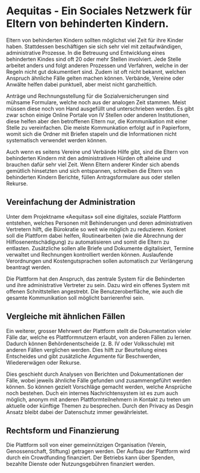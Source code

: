 # Aequitas - Ein Sociales Netzwerk für Eltern von behinderten Kindern.

Eltern von behinderten Kindern sollten möglichst viel Zeit für ihre Kinder haben. Stattdessen beschäftigen sie sich sehr viel mit zeitaufwändigen, administrative Prozesse. In die Betreuung und Entwicklung eines behinderten Kindes sind oft 20 oder mehr Stellen involviert. Jede Stelle arbeitet anders und folgt anderen Prozessen und Verfahren, welche in der Regeln nicht gut dokumentiert sind. Zudem ist oft nicht bekannt, welchen Anspruch ähnliche Fälle gelten machen können. Verbände, Vereine oder Anwälte helfen dabei punktuell, aber meist nicht ganzheitlich.

Anträge und Rechnungsstellung für die Sozialversicherungen sind mühsame Formulare, welche noch aus der analogen Zeit stammen. Meist müssen diese noch von Hand ausgefüllt und unterschrieben werden. Es gibt zwar schon einige Online Portale von IV Stellen oder anderen Institutionen, diese helfen aber den betroffenen Eltern nur, die Kommunikation mit einer Stelle zu vereinfachen. Die meiste Kommunkation erfolgt auf in Papierform, womit sich die Ordner mit Briefen stapeln und die Informationen nicht systematisch verwendet werden können.

Auch wenn es seitens Vereine und Verbände Hilfe gibt, sind die Eltern von behinderten Kindern mit den administrativen Hürden oft alleine und brauchen dafür sehr viel Zeit. Wenn Eltern anderer Kinder sich abends gemütlich hinsetzten und sich entspannen, schreiben die Eltern von behinderten Kindern Berichte, füllen Antragsformulare aus oder stellen Rekurse.

## Vereinfachung der Administration

Unter dem Projektname «Aequitas» soll eine digitales, soziale Plattform entstehen, welches Personen mit Behinderungen und deren administrativen Vertretern hilft, die Bürokratie so weit wie möglich zu reduzieren. Konkret soll die Plattform dabei helfen, Routinearbeiten (wie die Abrechnung der Hilflosenentschädigung) zu automatisieren und somit die Eltern zu entlasten. Zusätzliche sollen alle Briefe und Dokumente digitalisiert, Termine verwaltet und Rechnungen kontrolliert werden können. Auslaufende Verordnungen und Kostengutsprachen sollen automatisch zur Verlängerung beantragt werden.

Die Plattform hat den Anspruch, das zentrale System für die Behinderten und ihre administrative Vertreter zu sein. Dazu wird ein offenes System mit offenen Schnittstellen angestrebt. Die Benutzeroberfläche, wie auch die gesamte Kommunikation soll möglicht barrierenfrei sein.

## Vergleiche mit ähnlichen Fällen

Ein weiterer, grosser Mehrwert der Plattform stellt die Dokumentation vieler Fälle dar, welche es Plattformnutzern erlaubt, von anderen Fällen zu lernen. Dadurch können Behördenentscheide (z. B. IV oder Volksschule) mit anderen Fällen verglichen werden. Dies hilft zur Beurteilung eines Entscheides und gibt zusätzliche Argumente für Beschwerden, Wiedererwägen oder Rekurse.

Dies geschieht durch Analysen von Berichten und Dokumentationen der Fälle, wobei jeweils ähnliche Fälle gefunden und zusammengeführt werden können. So können gezielt Vorschläge gemacht werden, welche Ansprüche noch bestehen. Duch ein internes Nachrichtensystem ist es zum auch möglich, anonym mit anderen Plattformteilnehmern in Kontakt zu treten um aktuelle oder künftige Themen zu besprechen. Durch den Privacy as Desgin Ansatz bleibt dabei der Datenschutz immer gewährleistet.  

## Rechtsform und Finanzierung

Die Plattform soll von einer gemeinnützigen Organisation (Verein, Genossenschaft, Stiftung) getragen werden. Der Aufbau der Plattform wird durch ein Crowdfunding finanziert. Der Betriebs kann über Spenden, bezahlte Dienste oder Nutzungsgebühren finanziert werden. 
